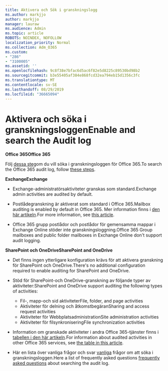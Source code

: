 ```yaml
---
title: Aktivera och Sök i granskningslogg
ms.author: markjjo
author: markjjo
manager: lauraw
ms.audience: Admin
ms.topic: article
ROBOTS: NOINDEX, NOFOLLOW
localization_priority: Normal
ms.collection: Adm_O365
ms.custom:
- "286"
- "3100005"
ms.assetid: ''
ms.openlocfilehash: 9c8f38e7bfac6d5ac6f82e5d8225c89530bd98b2
ms.sourcegitcommit: b3e55405af384e868fcd32ea794eb15d1356c3fc
ms.translationtype: MT
ms.contentlocale: sv-SE
ms.lasthandoff: 08/29/2019
ms.locfileid: "36665094"
---
```

# <a name="enable-and-search-the-audit-log"></a><span data-ttu-id="7d214-102">Aktivera och söka i granskningsloggen</span><span class="sxs-lookup"><span data-stu-id="7d214-102">Enable and search the Audit log</span></span>

<span data-ttu-id="7d214-103">**Office 365**</span><span class="sxs-lookup"><span data-stu-id="7d214-103">**Office 365**</span></span>

<span data-ttu-id="7d214-104">Följ [dessa steg](https://docs.microsoft.com/office365/securitycompliance/search-the-audit-log-in-security-and-compliance#search-the-audit-log)om du vill söka i granskningsloggen för Office 365.</span><span class="sxs-lookup"><span data-stu-id="7d214-104">To search the Office 365 audit log, follow [these steps](https://docs.microsoft.com/office365/securitycompliance/search-the-audit-log-in-security-and-compliance#search-the-audit-log).</span></span>

<span data-ttu-id="7d214-105">**Exchange**</span><span class="sxs-lookup"><span data-stu-id="7d214-105">**Exchange**</span></span>

- <span data-ttu-id="7d214-106">Exchange-administratörsaktiviteter granskas som standard.</span><span class="sxs-lookup"><span data-stu-id="7d214-106">Exchange admin activities are audited by default.</span></span>

- <span data-ttu-id="7d214-107">Postlådegranskning är aktiverat som standard i Office 365.</span><span class="sxs-lookup"><span data-stu-id="7d214-107">Mailbox auditing is enabled by default in Office 365.</span></span> <span data-ttu-id="7d214-108">Mer information finns i [den här artikeln](https://docs.microsoft.com/office365/securitycompliance/enable-mailbox-auditing).</span><span class="sxs-lookup"><span data-stu-id="7d214-108">For more information, see  [this article](https://docs.microsoft.com/office365/securitycompliance/enable-mailbox-auditing).</span></span>

- <span data-ttu-id="7d214-109">Office 365 grupp postlådor och postlådor för gemensamma mappar i Exchange Online stöder inte granskningsloggning.</span><span class="sxs-lookup"><span data-stu-id="7d214-109">Office 365 Group mailboxes and public folder mailboxes in Exchange Online don't support audit logging.</span></span>

<span data-ttu-id="7d214-110">**SharePoint och OneDrive**</span><span class="sxs-lookup"><span data-stu-id="7d214-110">**SharePoint and OneDrive**</span></span>

- <span data-ttu-id="7d214-111">Det finns ingen ytterligare konfiguration krävs för att aktivera granskning för SharePoint och OneDrive.</span><span class="sxs-lookup"><span data-stu-id="7d214-111">There's no additional configuration required to enable auditing for SharePoint and OneDrive.</span></span>

- <span data-ttu-id="7d214-112">Stöd för SharePoint-och OneDrive-granskning av följande typer av aktiviteter:</span><span class="sxs-lookup"><span data-stu-id="7d214-112">SharePoint and OneDrive support auditing the following types of activities:</span></span>

    - <span data-ttu-id="7d214-113">Fil-, mapp-och sid aktiviteter</span><span class="sxs-lookup"><span data-stu-id="7d214-113">File, folder, and page activities</span></span>
    - <span data-ttu-id="7d214-114">Aktiviteter för delning och åtkomstbegäran</span><span class="sxs-lookup"><span data-stu-id="7d214-114">Sharing and access request activities</span></span>
    - <span data-ttu-id="7d214-115">Aktiviteter för Webbplatsadministration</span><span class="sxs-lookup"><span data-stu-id="7d214-115">Site administration activities</span></span>
    - <span data-ttu-id="7d214-116">Aktiviteter för filsynkronisering</span><span class="sxs-lookup"><span data-stu-id="7d214-116">File synchronization activities</span></span>

- <span data-ttu-id="7d214-117">Information om granskade aktiviteter i andra Office 365-tjänster finns i [tabellen i den här artikeln](https://docs.microsoft.com/office365/securitycompliance/search-the-audit-log-in-security-and-compliance#audited-activities).</span><span class="sxs-lookup"><span data-stu-id="7d214-117">For information about audited activities in other Office 365 services, see  [the table in this article](https://docs.microsoft.com/office365/securitycompliance/search-the-audit-log-in-security-and-compliance#audited-activities).</span></span>

- <span data-ttu-id="7d214-118">Här en lista över vanliga frågor och svar [vanliga](https://docs.microsoft.com/office365/securitycompliance/search-the-audit-log-in-security-and-compliance#frequently-asked-questions) frågor om att söka i granskningsloggen.</span><span class="sxs-lookup"><span data-stu-id="7d214-118">Here a list of frequently asked questions [frequently asked questions](https://docs.microsoft.com/office365/securitycompliance/search-the-audit-log-in-security-and-compliance#frequently-asked-questions) about searching the audit log.</span></span>